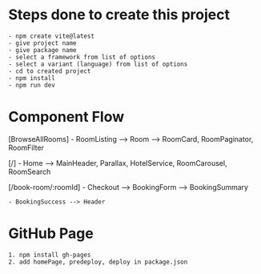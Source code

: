# Steps done to create this project

    - npm create vite@latest
    - give project name
    - give package name
    - select a framework from list of options
    - select a variant (language) from list of options
    - cd to created project
    - npm install
    - npm run dev

# Component Flow

[BrowseAllRooms] - RoomListing --> Room --> RoomCard, RoomPaginator, RoomFilter

[/] - Home --> MainHeader, Parallax, HotelService, RoomCarousel, RoomSearch

[/book-room/:roomId] - Checkout --> BookingForm --> BookingSummary

    - BookingSuccess --> Header

# GitHub Page

    1. npm install gh-pages
    2. add homePage, predeploy, deploy in package.json
